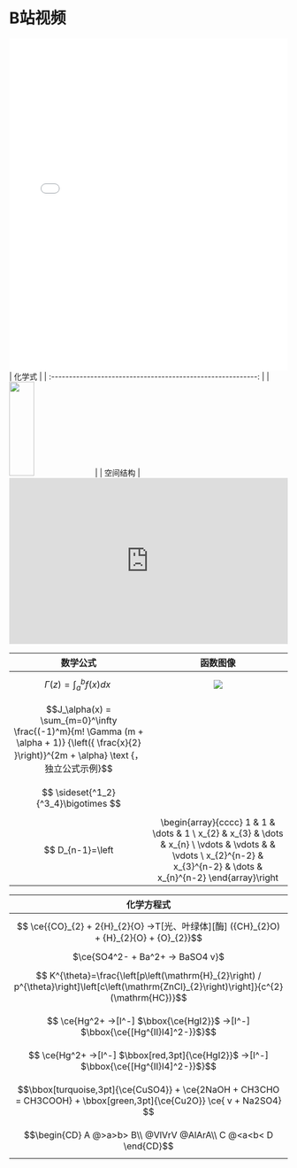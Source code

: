 # B站视频




<iframe src="//player.bilibili.com/player.html?aid=234374688&bvid=BV1y8411r79W&cid=1288762050&p=1" scrolling="no" border="0" frameborder="no" framespacing="0" allowfullscreen="true" height=600
width=100%> </iframe>
|                            化学式                            |
| :----------------------------------------------------------: |
| <img src="https://t3.picb.cc/2023/10/05/IKWR7r.png" width="30%" height=170px> |
|                           空间结构                           |

<iframe style="width: 100%; height: 300px;" frameborder="0" src="https://embed.molview.org/v1/?mode=balls"></iframe>




|                           数学公式                           |                           函数图像                           |
| :----------------------------------------------------------: | :----------------------------------------------------------: |
|              $$ \Gamma(z) = \int_a^b f(x)dx\ $$              | ![](https://img2023.cnblogs.com/blog/1438899/202304/1438899-20230402084645157-1733042521.png) |
| $$J_\alpha(x) = \sum_{m=0}^\infty \frac{(-1)^m}{m! \Gamma (m + \alpha + 1)} {\left({ \frac{x}{2} }\right)}^{2m + \alpha} \text {，独立公式示例}$$ |                                                              |
|             $$ \sideset{^1_2}{^3_4}\bigotimes $$             |                                                              |
| $$ D_{n-1}=\left|\begin{array}{cccc} 1 & 1 & \dots & 1 \\ x_{2} & x_{3} & \dots & x_{n} \\  \vdots & \vdots & & \vdots \\  x_{2}^{n-2} & x_{3}^{n-2} & \dots & x_{n}^{n-2} \end{array}\right|= \prod_{2 \leq j<i \leq n}\left(x_{i}-x_{j}\right)$$ |                                                              |



|                          化学方程式                          |
| :----------------------------------------------------------: |
| $$ \ce{{CO}_{2} + 2{H}_{2}{O} ->T[光、叶绿体][酶] ({CH}_{2}O) + {H}_{2}{O} + {O}_{2}}$$ |
|               $\ce{SO4^2- + Ba^2+ -> BaSO4 v}$               |
| $$ K^{\theta}=\frac{\left[p\left(\mathrm{H}_{2}\right) / p^{\theta}\right]\left[c\left(\mathrm{ZnCl}_{2}\right)\right]}{c^{2}(\mathrm{HC})}$$ |
| $$ \ce{Hg^2+ ->[I^-] $\bbox{\ce{HgI2}}$ ->[I^-]           $\bbox{\ce{[Hg^{II}I4]^2-}}$}$$ |
| $$ \ce{Hg^2+ ->[I^-] $\bbox[red,3pt]{\ce{HgI2}}$ ->[I^-]           $\bbox{\ce{[Hg^{II}I4]^2-}}$}$$ |
| $$\bbox[turquoise,3pt]{\ce{CuSO4}} + \ce{2NaOH + CH3CHO = CH3COOH} +  \bbox[green,3pt]{\ce{Cu2O}} \ce{ v + Na2SO4} $$ |
| $$\begin{CD} A @>a>b> B\\ @VlVrV @AlArA\\ C @<a<b< D \end{CD}$$ |

